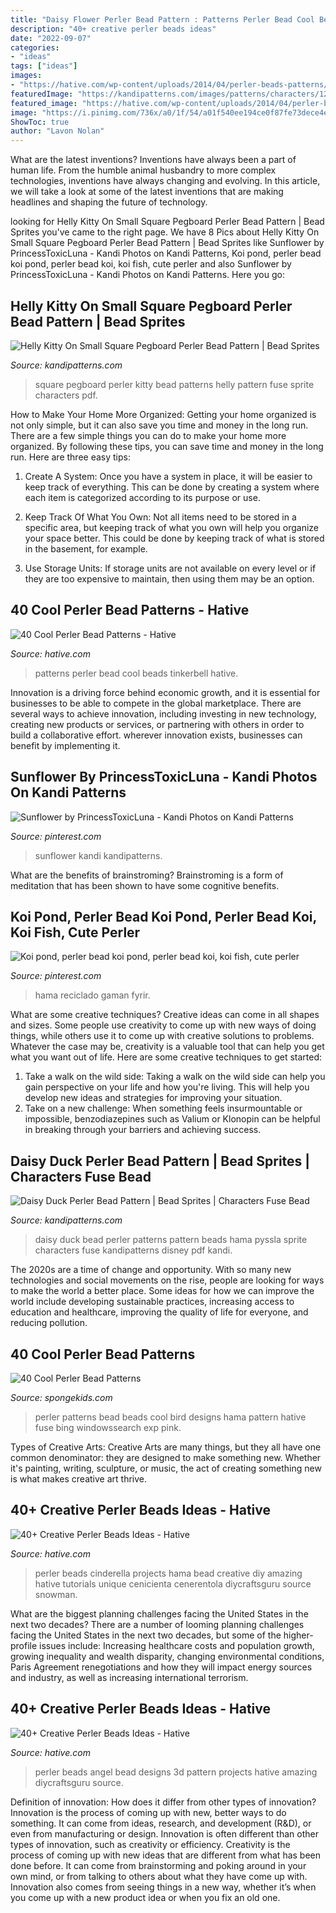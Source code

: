 ```yaml
---
title: "Daisy Flower Perler Bead Pattern : Patterns Perler Bead Cool Beads Tinkerbell Hative"
description: "40+ creative perler beads ideas"
date: "2022-09-07"
categories:
- "ideas"
tags: ["ideas"]
images:
- "https://hative.com/wp-content/uploads/2014/04/perler-beads-patterns/10-tinkerbell-beads-patterns.png"
featuredImage: "https://kandipatterns.com/images/patterns/characters/12409_daisy_duck.png"
featured_image: "https://hative.com/wp-content/uploads/2014/04/perler-beads-patterns/10-tinkerbell-beads-patterns.png"
image: "https://i.pinimg.com/736x/a0/1f/54/a01f540ee194ce0f87fe73dece4ee765--kandi-sunflowers.jpg"
ShowToc: true
author: "Lavon Nolan"
---
```



What are the latest inventions?
Inventions have always been a part of human life. From the humble animal husbandry to more complex technologies, inventions have always changing and evolving. In this article, we will take a look at some of the latest inventions that are making headlines and shaping the future of technology.

	

		
looking for Helly Kitty On Small Square Pegboard Perler Bead Pattern | Bead Sprites you've came to the right page. We have 8 Pics about Helly Kitty On Small Square Pegboard Perler Bead Pattern | Bead Sprites like Sunflower by PrincessToxicLuna - Kandi Photos on Kandi Patterns, Koi pond, perler bead koi pond, perler bead koi, koi fish, cute perler and also Sunflower by PrincessToxicLuna - Kandi Photos on Kandi Patterns. Here you go:
		
    
## Helly Kitty On Small Square Pegboard Perler Bead Pattern | Bead Sprites

<img loading=lazy src="http://kandipatterns.com/images/patterns/characters/3640-Helly_Kitty_on_small_square_pegboard.png" onerror="this.onerror=null;this.src='https://tse4.mm.bing.net/th?id=OIP.mY8RNYtsiKiqgpBng4mr6wAAAA&amp;pid=15.1';" alt="Helly Kitty On Small Square Pegboard Perler Bead Pattern | Bead Sprites">

_Source: kandipatterns.com_

>square pegboard perler kitty bead patterns helly pattern fuse sprite characters pdf. 

	

How to Make Your Home More Organized: Getting your home organized is not only simple, but it can also save you time and money in the long run.
There are a few simple things you can do to make your home more organized. By following these tips, you can save time and money in the long run. Here are three easy tips:
1. Create A System: Once you have a system in place, it will be easier to keep track of everything. This can be done by creating a system where each item is categorized according to its purpose or use.

2. Keep Track Of What You Own: Not all items need to be stored in a specific area, but keeping track of what you own will help you organize your space better. This could be done by keeping track of what is stored in the basement, for example.

3. Use Storage Units: If storage units are not available on every level or if they are too expensive to maintain, then using them may be an option.

    
## 40 Cool Perler Bead Patterns - Hative

<img loading=lazy src="https://hative.com/wp-content/uploads/2014/04/perler-beads-patterns/10-tinkerbell-beads-patterns.png" onerror="this.onerror=null;this.src='https://tse3.mm.bing.net/th?id=OIP.RB8z-Jue6QNhVR5iUph2lAHaHt&amp;pid=15.1';" alt="40 Cool Perler Bead Patterns - Hative">

_Source: hative.com_

>patterns perler bead cool beads tinkerbell hative. 

	

Innovation is a driving force behind economic growth, and it is essential for businesses to be able to compete in the global marketplace. There are several ways to achieve innovation, including investing in new technology, creating new products or services, or partnering with others in order to build a collaborative effort. wherever innovation exists, businesses can benefit by implementing it.

    
## Sunflower By PrincessToxicLuna - Kandi Photos On Kandi Patterns

<img loading=lazy src="https://i.pinimg.com/736x/a0/1f/54/a01f540ee194ce0f87fe73dece4ee765--kandi-sunflowers.jpg" onerror="this.onerror=null;this.src='https://tse3.mm.bing.net/th?id=OIP.vonzonqxdGz1DOAfbF11yQHaHa&amp;pid=15.1';" alt="Sunflower by PrincessToxicLuna - Kandi Photos on Kandi Patterns">

_Source: pinterest.com_

>sunflower kandi kandipatterns. 

	

What are the benefits of brainstroming?
Brainstroming is a form of meditation that has been shown to have some cognitive benefits.

    
## Koi Pond, Perler Bead Koi Pond, Perler Bead Koi, Koi Fish, Cute Perler

<img loading=lazy src="https://i.pinimg.com/736x/39/47/58/3947583333fb5672fe4873929b7ad0f7.jpg" onerror="this.onerror=null;this.src='https://tse3.mm.bing.net/th?id=OIP._3N6TZ542Y3pEx3Zeg_6sAHaF7&amp;pid=15.1';" alt="Koi pond, perler bead koi pond, perler bead koi, koi fish, cute perler">

_Source: pinterest.com_

>hama reciclado gaman fyrir. 

	

What are some creative techniques?
Creative ideas can come in all shapes and sizes. Some people use creativity to come up with new ways of doing things, while others use it to come up with creative solutions to problems. Whatever the case may be, creativity is a valuable tool that can help you get what you want out of life. Here are some creative techniques to get started: 
1. Take a walk on the wild side: Taking a walk on the wild side can help you gain perspective on your life and how you're living. This will help you develop new ideas and strategies for improving your situation. 
2. Take on a new challenge: When something feels insurmountable or impossible, benzodiazepines such as Valium or Klonopin can be helpful in breaking through your barriers and achieving success.

    
## Daisy Duck Perler Bead Pattern | Bead Sprites | Characters Fuse Bead

<img loading=lazy src="https://kandipatterns.com/images/patterns/characters/12409_daisy_duck.png" onerror="this.onerror=null;this.src='https://tse1.mm.bing.net/th?id=OIP.T0uey0oMnxgRfS7UbTiksAHaHY&amp;pid=15.1';" alt="Daisy Duck Perler Bead Pattern | Bead Sprites | Characters Fuse Bead">

_Source: kandipatterns.com_

>daisy duck bead perler patterns pattern beads hama pyssla sprite characters fuse kandipatterns disney pdf kandi. 

	

The 2020s are a time of change and opportunity. With so many new technologies and social movements on the rise, people are looking for ways to make the world a better place. Some ideas for how we can improve the world include developing sustainable practices, increasing access to education and healthcare, improving the quality of life for everyone, and reducing pollution.

    
## 40 Cool Perler Bead Patterns

<img loading=lazy src="https://spongekids.com/wp-content/uploads/2014/04/perler-beads-patterns/22-bird-perler-beads-patterns.png" onerror="this.onerror=null;this.src='https://tse3.mm.bing.net/th?id=OIP.fJeyW2fqXPaMoY_zpaTF-wHaGS&amp;pid=15.1';" alt="40 Cool Perler Bead Patterns">

_Source: spongekids.com_

>perler patterns bead beads cool bird designs hama pattern hative fuse bing windowssearch exp pink. 

	

Types of Creative Arts:
Creative Arts are many things, but they all have one common denominator: they are designed to make something new. Whether it's painting, writing, sculpture, or music, the act of creating something new is what makes creative art thrive.

    
## 40+ Creative Perler Beads Ideas - Hative

<img loading=lazy src="https://hative.com/wp-content/uploads/2014/04/perler-beads-ideas/6-cinderella-for-girl.jpg" onerror="this.onerror=null;this.src='https://tse1.mm.bing.net/th?id=OIP.FHteGYpi5lgnuMmV1YnETgHaIh&amp;pid=15.1';" alt="40+ Creative Perler Beads Ideas - Hative">

_Source: hative.com_

>perler beads cinderella projects hama bead creative diy amazing hative tutorials unique cenicienta cenerentola diycraftsguru source snowman. 

	

What are the biggest planning challenges facing the United States in the next two decades?
There are a number of looming planning challenges facing the United States in the next two decades, but some of the higher-profile issues include: Increasing healthcare costs and population growth, growing inequality and wealth disparity, changing environmental conditions, Paris Agreement renegotiations and how they will impact energy sources and industry, as well as increasing international terrorism.

    
## 40+ Creative Perler Beads Ideas - Hative

<img loading=lazy src="https://hative.com/wp-content/uploads/2014/04/perler-beads-ideas/40-angel-perler-beads.jpg" onerror="this.onerror=null;this.src='https://tse2.mm.bing.net/th?id=OIP.1p0xJDkgMRz-Pqb1iiiPZAHaFA&amp;pid=15.1';" alt="40+ Creative Perler Beads Ideas - Hative">

_Source: hative.com_

>perler beads angel bead designs 3d pattern projects hative amazing diycraftsguru source. 

	

Definition of innovation: How does it differ from other types of innovation?
Innovation is the process of coming up with new, better ways to do something. It can come from ideas, research, and development (R&D), or even from manufacturing or design. Innovation is often different than other types of innovation, such as creativity or efficiency.
Creativity is the process of coming up with new ideas that are different from what has been done before. It can come from brainstorming and poking around in your own mind, or from talking to others about what they have come up with. Innovation also comes from seeing things in a new way, whether it’s when you come up with a new product idea or when you fix an old one.

